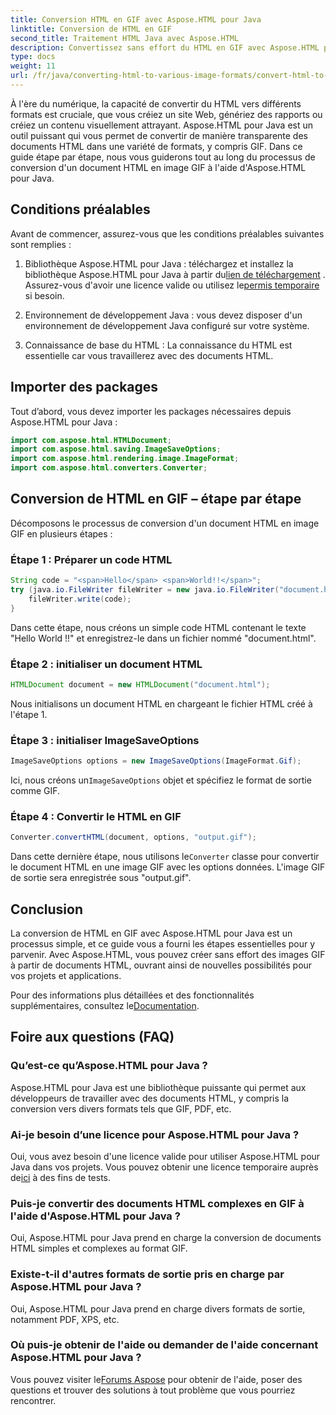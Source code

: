 ```yaml
---
title: Conversion HTML en GIF avec Aspose.HTML pour Java
linktitle: Conversion de HTML en GIF
second_title: Traitement HTML Java avec Aspose.HTML
description: Convertissez sans effort du HTML en GIF avec Aspose.HTML pour Java. Créez de superbes images à partir de documents HTML. Commencez maintenant!
type: docs
weight: 11
url: /fr/java/converting-html-to-various-image-formats/convert-html-to-gif/
---
```


À l'ère du numérique, la capacité de convertir du HTML vers différents formats est cruciale, que vous créiez un site Web, génériez des rapports ou créiez un contenu visuellement attrayant. Aspose.HTML pour Java est un outil puissant qui vous permet de convertir de manière transparente des documents HTML dans une variété de formats, y compris GIF. Dans ce guide étape par étape, nous vous guiderons tout au long du processus de conversion d'un document HTML en image GIF à l'aide d'Aspose.HTML pour Java.

## Conditions préalables

Avant de commencer, assurez-vous que les conditions préalables suivantes sont remplies :

1. Bibliothèque Aspose.HTML pour Java : téléchargez et installez la bibliothèque Aspose.HTML pour Java à partir du[lien de téléchargement](https://releases.aspose.com/html/java/) . Assurez-vous d'avoir une licence valide ou utilisez le[permis temporaire](https://purchase.aspose.com/temporary-license/) si besoin.

2. Environnement de développement Java : vous devez disposer d'un environnement de développement Java configuré sur votre système.

3. Connaissance de base du HTML : La connaissance du HTML est essentielle car vous travaillerez avec des documents HTML.

## Importer des packages

Tout d’abord, vous devez importer les packages nécessaires depuis Aspose.HTML pour Java :

```java
import com.aspose.html.HTMLDocument;
import com.aspose.html.saving.ImageSaveOptions;
import com.aspose.html.rendering.image.ImageFormat;
import com.aspose.html.converters.Converter;
```

## Conversion de HTML en GIF – étape par étape

Décomposons le processus de conversion d'un document HTML en image GIF en plusieurs étapes :

### Étape 1 : Préparer un code HTML

```java
String code = "<span>Hello</span> <span>World!!</span>";
try (java.io.FileWriter fileWriter = new java.io.FileWriter("document.html")) {
    fileWriter.write(code);
}
```

Dans cette étape, nous créons un simple code HTML contenant le texte "Hello World !!" et enregistrez-le dans un fichier nommé "document.html".

### Étape 2 : initialiser un document HTML

```java
HTMLDocument document = new HTMLDocument("document.html");
```

Nous initialisons un document HTML en chargeant le fichier HTML créé à l'étape 1.

### Étape 3 : initialiser ImageSaveOptions

```java
ImageSaveOptions options = new ImageSaveOptions(ImageFormat.Gif);
```

 Ici, nous créons un`ImageSaveOptions` objet et spécifiez le format de sortie comme GIF.

### Étape 4 : Convertir le HTML en GIF

```java
Converter.convertHTML(document, options, "output.gif");
```

 Dans cette dernière étape, nous utilisons le`Converter` classe pour convertir le document HTML en une image GIF avec les options données. L'image GIF de sortie sera enregistrée sous "output.gif".

## Conclusion

La conversion de HTML en GIF avec Aspose.HTML pour Java est un processus simple, et ce guide vous a fourni les étapes essentielles pour y parvenir. Avec Aspose.HTML, vous pouvez créer sans effort des images GIF à partir de documents HTML, ouvrant ainsi de nouvelles possibilités pour vos projets et applications.

 Pour des informations plus détaillées et des fonctionnalités supplémentaires, consultez le[Documentation](https://reference.aspose.com/html/java/).

## Foire aux questions (FAQ)

### Qu’est-ce qu’Aspose.HTML pour Java ?
   Aspose.HTML pour Java est une bibliothèque puissante qui permet aux développeurs de travailler avec des documents HTML, y compris la conversion vers divers formats tels que GIF, PDF, etc.

### Ai-je besoin d’une licence pour Aspose.HTML pour Java ?
 Oui, vous avez besoin d'une licence valide pour utiliser Aspose.HTML pour Java dans vos projets. Vous pouvez obtenir une licence temporaire auprès de[ici](https://purchase.aspose.com/temporary-license/) à des fins de tests.

### Puis-je convertir des documents HTML complexes en GIF à l'aide d'Aspose.HTML pour Java ?
Oui, Aspose.HTML pour Java prend en charge la conversion de documents HTML simples et complexes au format GIF.

### Existe-t-il d'autres formats de sortie pris en charge par Aspose.HTML pour Java ?
Oui, Aspose.HTML pour Java prend en charge divers formats de sortie, notamment PDF, XPS, etc.

### Où puis-je obtenir de l'aide ou demander de l'aide concernant Aspose.HTML pour Java ?
 Vous pouvez visiter le[Forums Aspose](https://forum.aspose.com/) pour obtenir de l'aide, poser des questions et trouver des solutions à tout problème que vous pourriez rencontrer.